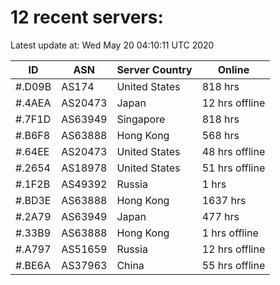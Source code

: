 # 12 recent servers:

Latest update at: Wed May 20 04:10:11 UTC 2020

| ID | ASN | Server Country | Online |
| -- | --- | -------------- | ------ |
| #.D09B | AS174 | United States | 818 hrs |
| #.4AEA | AS20473 | Japan | 12 hrs offline |
| #.7F1D | AS63949 | Singapore | 818 hrs |
| #.B6F8 | AS63888 | Hong Kong | 568 hrs |
| #.64EE | AS20473 | United States | 48 hrs offline |
| #.2654 | AS18978 | United States | 51 hrs offline |
| #.1F2B | AS49392 | Russia | 1 hrs |
| #.BD3E | AS63888 | Hong Kong | 1637 hrs |
| #.2A79 | AS63949 | Japan | 477 hrs |
| #.33B9 | AS63888 | Hong Kong | 1 hrs offline |
| #.A797 | AS51659 | Russia | 12 hrs offline |
| #.BE6A | AS37963 | China | 55 hrs offline |

